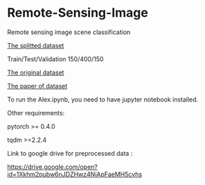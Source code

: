 # Remote-Sensing-Image
Remote sensing image scene classification

[The splitted dataset](https://drive.google.com/file/d/1zUjukWFUxHuTAluQHJEjMGslJjtT0e11/view?usp=sharing (GoogleDrive))

Train/Test/Validation 150/400/150

[The original dataset](https://1drv.ms/u/s!AmgKYzARBl5ca3HNaHIlzp_IXjs (OneDrive))

[The paper of dataset](https://arxiv.org/pdf/1703.00121.pdf (Arxiv))

To run the Alex.ipynb, you need to have jupyter notebook installed.

Other requirements:

  pytorch >= 0.4.0
  
  tqdm >=2.2.4

Link to google drive for preprocessed data : 

https://drive.google.com/open?id=1Xkhm2pubw6nJDZHwz4NjApFaeMH5cvhs
